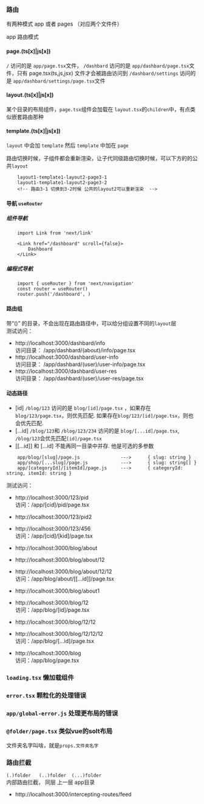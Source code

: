 ### 路由

有两种模式 app 或者 pages （对应两个文件件）

app 路由模式

#### page.(ts[x]|js[x])

`/` 访问的是 `app/page.tsx`文件，
`/dashbard` 访问的是 `app/dashbard/page.tsx`文件，只有 page.tsx(ts,js,jsx) 文件才会被路由访问到
`/dashbard/settings` 访问的是 `app/dashbard/settings/page.tsx`文件

#### layout.(ts[x]|js[x])

某个目录的布局组件，`page.tsx`组件会加载在 `layout.tsx`的`children`中，有点类似嵌套路由那种

#### template.(ts[x]|js[x])

`layout` 中会加 `template` 然后 `template` 中加在 `page`

路由切换时候，子组件都会重新渲染，让子代同级路由切换时候，可以下方的的公共`layout`

```
    layout1-template1-layout2-page3-1
    layout1-template1-layout2-page3-2
    <!-- 路由3-1 切换到3-2时候 公共的layout2可以重新渲染  -->
```

#### 导航 `useRouter`

##### 组件导航

```
    import Link from 'next/link'

    <Link href="/dashboard" scroll={false}>
        Dashboard
    </Link>

```

##### 编程式导航

```
    import { useRouter } from 'next/navigation'
    const router = useRouter()
    router.push('/dashboard', )
```

#### 路由组

带“()” 的目录，不会出现在路由路径中，可以给分组设置不同的`layout`层  
测试访问：

- http://localhost:3000/dashbard/info   
  访问目录： /app/dashbard/(about)/info/page.tsx
- http://localhost:3000/dashbard/user-info   
  访问目录： /app/dashbard/(user)/user-info/page.tsx
- http://localhost:3000/dashbard/user-res   
  访问目录： /app/dashbard/(user)/user-res/page.tsx

#### 动态路径

- \[id] `/blog/123` 访问的是 `blog/[id]/page.tsx` ，如果存在`blog/123/page.tsx`，则优先匹配. 如果存在`blog/123/[id]/page.tsx`，则也会优先匹配.
- \[...id] `/blog/123`和 `/blog/123/234` 访问的是 `blog/[...id]/page.tsx`, `/blog/123`会优先匹配`[id]/page.tsx`
- \[\[...id]] 和 \[...id] 不能再同一目录中并存. 他是可选的多参数

```
    app/blog/[slug]/page.js	              --->      { slug: string }
    app/shop/[...slug]/page.js	          --->      { slug: string[] }
    app/[categoryId]/[itemId]/page.js 	  --->  	{ categoryId: string, itemId: string }
```

测试访问：

- http://localhost:3000/123/pid  
   访问：/app/\[cid]/pid/page.tsx

- http://localhost:3000/123/pid2
- http://localhost:3000/123/456  
  访问：/app/\[cid]/\[kid]/page.tsx

- http://localhost:3000/blog/about
- http://localhost:3000/blog/about/12
- http://localhost:3000/blog/about/12/12  
  访问：/app/blog/about/\[\[...id]]/page.tsx

- http://localhost:3000/blog/about1
- http://localhost:3000/blog/12  
  访问：/app/blog/\[id]/page.tsx

- http://localhost:3000/blog/12/12
- http://localhost:3000/blog/12/12/12  
  访问：/app/blog/\[...id]/page.tsx

- http://localhost:3000/blog  
  访问：/app/blog/page.tsx


### `loading.tsx` 懒加载组件

### `error.tsx`   颗粒化的处理错误
### `app/global-error.js` 处理更布局的错误

### `@folder/page.tsx`  类似vue的solt布局   
文件夹名字叫啥，就是`props.文件夹名字`

### 路由拦截
`(.)folder   (..)folder  (...)folder  `   
内部路由拦截， 同层   上一层    app目录
+ http://localhost:3000/intercepting-routes/feed 